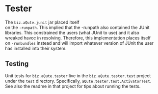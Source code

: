 # Tester

The `biz.aQute.junit` jar placed itself \
	on the `-runpath`. This implied that the -runpath also contained the JUnit \
	libraries. This constrained the users (what JUnit to use) and it also \
	wreaked havoc in resolving. Therefore, this implementation places itself \
	on `-runbundles` instead and will import whatever version of JUnit the user \
	has installed into their system.
	
## Testing

Unit tests for `biz.aQute.tester` live in the `biz.aQute.tester.test` project \
	under the `test` directory. Specifically, `aQute.tester.test.ActivatorTest`. \
	See also the readme in that project for tips about running the tests.